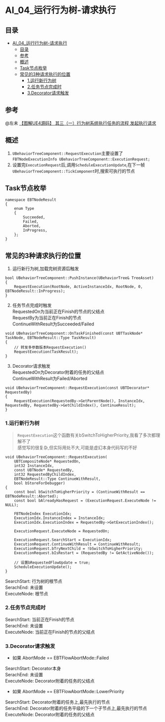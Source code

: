 # AI_04_运行行为树-请求执行
## 目录
- [AI_04_运行行为树-请求执行](#ai_04_运行行为树-请求执行)
    - [目录](#目录)
    - [参考](#参考)
    - [概述](#概述)
    - [Task节点枚举](#task节点枚举)
    - [常见的3种请求执行的位置](#常见的3种请求执行的位置)
        - [1.运行新行为树](#1运行新行为树)
        - [2.任务节点完成时](#2任务节点完成时)
        - [3.Decorator请求触发](#3decorator请求触发)

## 参考
@左未 [【图解UE4源码】 其三（一）行为树系统执行任务的流程 发起执行请求](https://zhuanlan.zhihu.com/p/372256253)  

## 概述
1. `UBehaviorTreeComponent::RequestExecution`主要设置了`FBTNodeExecutionInfo UBehaviorTreeComponent::ExecutionRequest;`  
2. 设置完`ExecutionRequest`后,调用`ScheduleExecutionUpdate`,在下一帧`UBehaviorTreeComponent::TickComponent`时,搜索可执行的节点  

## Task节点枚举
```
namespace EBTNodeResult
{
	enum Type
	{
		Succeeded,
		Failed,
		Aborted,
		InProgress,
	};
}
```

## 常见的3种请求执行的位置

1. 运行新行为树,加载完树资源后触发
```
bool UBehaviorTreeComponent::PushInstance(UBehaviorTree& TreeAsset)
{
    RequestExecution(RootNode, ActiveInstanceIdx, RootNode, 0, EBTNodeResult::InProgress);
}
```

2. 任务节点完成时触发  
RequestedOn为当前正在Finish的节点的父结点  
RequestBy为当前正在Finish的节点  
ContinueWithResult为Succeeded/Failed
```
void UBehaviorTreeComponent::OnTaskFinished(const UBTTaskNode* TaskNode, EBTNodeResult::Type TaskResult)
{
    // 转发多参数版本RequestExecution()
    RequestExecution(TaskResult);
}
```

3. Decorator请求触发  
RequestedOn为Decorator附着的任务的父结点  
ContinueWithResult为Failed/Aborted  
```
void UBehaviorTreeComponent::RequestExecution(const UBTDecorator* RequestedBy)
{
    RequestExecution(RequestedBy->GetParentNode(), InstanceIdx, RequestedBy, RequestedBy->GetChildIndex(), ContinueResult);
}
```

### 1.运行新行为树
> `RequestExecution`这个函数有关bSwitchToHigherPriority,我看了多次都理解不了  
> 感觉写的很复杂,但实际用处不大,可能是虚幻本身代码写的不好  

```
void UBehaviorTreeComponent::RequestExecution(
    UBTCompositeNode* RequestedOn, 
    int32 InstanceIdx, 
    const UBTNode* RequestedBy,
    int32 RequestedByChildIndex, 
    EBTNodeResult::Type ContinueWithResult, 
    bool bStoreForDebugger)
{
    const bool bSwitchToHigherPriority = (ContinueWithResult == EBTNodeResult::Aborted);
    const bool bAlreadyHasRequest = (ExecutionRequest.ExecuteNode != NULL);

    FBTNodeIndex ExecutionIdx;
	ExecutionIdx.InstanceIndex = InstanceIdx;
	ExecutionIdx.ExecutionIndex = RequestedBy->GetExecutionIndex();

    ExecutionRequest.ExecuteNode = RequestedOn;

    ExecutionRequest.SearchStart = ExecutionIdx;
	ExecutionRequest.ContinueWithResult = ContinueWithResult;
	ExecutionRequest.bTryNextChild = !bSwitchToHigherPriority;
    ExecutionRequest.bIsRestart = (RequestedBy != GetActiveNode());

    // 设置bRequestedFlowUpdate = true;
    ScheduleExecutionUpdate();
}
```

SearchStart: 行为树的根节点  
SerachEnd: 未设置  
ExecuteNode: 根节点  

### 2.任务节点完成时

SearchStart: 当前正在Finish的节点  
SerachEnd: 未设置  
ExecuteNode: 当前正在Finish的节点的父结点  

### 3.Decorator请求触发
+ 如果 AbortMode == EBTFlowAbortMode::Failed  

SearchStart: Decorator本身  
SerachEnd: 未设置  
ExecuteNode: Decorator附着的任务的父结点  

+ 如果 AbortMode == EBTFlowAbortMode::LowerPriority  

SearchStart: Decorator附着的任务上,最先执行的节点  
SerachEnd: Decorator附着的任务平级的下一个子节点上,最先执行的节点  
ExecuteNode: Decorator附着的任务的父结点  
